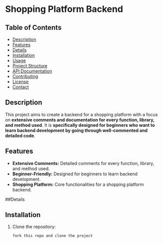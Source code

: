 # Shopping Platform Backend

## Table of Contents
- [Description](#description)
- [Features](#features)
- [Details](#details)
- [Installation](#installation)
- [Usage](#usage)
- [Project Structure](#project-structure)
- [API Documentation](#api-documentation)
- [Contributing](#contributing)
- [License](#license)
- [Contact](#contact)


## Description
This project aims to create a backend for a shopping platform with a focus on __extensive comments and documentation for every function, library, and method used__. It is __specifically designed for beginners who want to learn backend development by going through well-commented and detailed code__.

## Features
- **Extensive Comments:** Detailed comments for every function, library, and method used.
- **Beginner-Friendly:** Designed for beginners to learn backend development.
- **Shopping Platform:** Core functionalities for a shopping platform backend.

##Details

## Installation
1. Clone the repository:
   ```sh
   fork this repo and clone the project 
